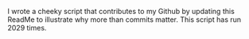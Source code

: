 I wrote a cheeky script that contributes to my Github by updating this ReadMe to illustrate why more than commits matter. This script has run 2029 times.